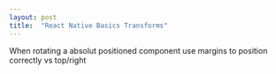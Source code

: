 ```yaml
---
layout: post
title:  "React Native Basics Transforms"
---
```


When rotating a absolut positioned component use margins to position correctly vs top/right